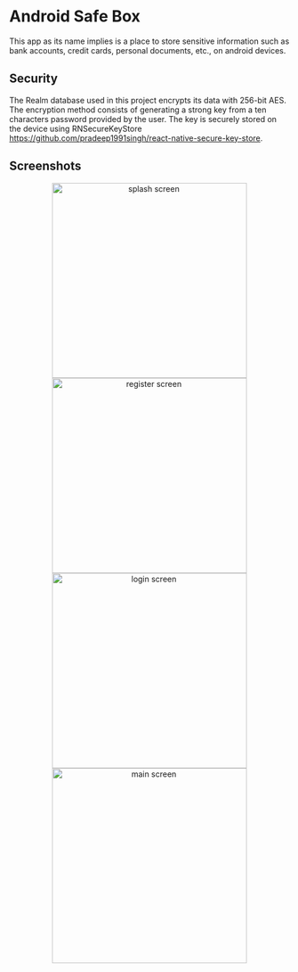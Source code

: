# Android Safe Box
This app as its name implies is a place to store sensitive information such as bank accounts, credit cards, personal documents, etc., on android devices.

## Security
The Realm database used in this project encrypts its data with 256-bit AES. The encryption method consists of generating a strong key from a ten characters password provided by the user. The key is securely stored on the device using RNSecureKeyStore https://github.com/pradeep1991singh/react-native-secure-key-store.

## Screenshots
<p align="center">
<img src="https://raw.githubusercontent.com/pierremacedo/android-safe-box-v1/master/screenshots/splashscreen.png" height="350" title="splash screen">
<img src="https://raw.githubusercontent.com/pierremacedo/android-safe-box-v1/master/screenshots/registerscreen.png" height="350" title="register screen">
<img src="https://raw.githubusercontent.com/pierremacedo/android-safe-box-v1/master/screenshots/loginscreen.png" height="350" title="login screen">  
<img src="https://raw.githubusercontent.com/pierremacedo/android-safe-box-v1/master/screenshots/mainscreen.png" height="350" title="main screen">  
</p>

